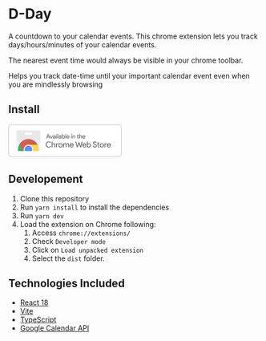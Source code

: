 # D-Day

A countdown to your calendar events. This chrome extension lets you track days/hours/minutes of your calendar events.

The nearest event time would always be visible in your chrome toolbar.

Helps you track date-time until your important calendar event even when you are mindlessly browsing

## Install

[![Chrome Store](./public/chromeStore.png)](https://chromewebstore.google.com/detail/d-day/opomflbocnfigfddnpbebnjhlldpgmhc)

## Developement

1. Clone this repository
2. Run `yarn install` to install the dependencies
3. Run  `yarn dev`
4. Load the extension on Chrome following:
   1. Access `chrome://extensions/`
   2. Check `Developer mode`
   3. Click on `Load unpacked extension`
   4. Select the `dist` folder.

## Technologies Included

- [React 18](https://reactjs.org)
- [Vite ](https://vitejs.dev/)
- [TypeScript](https://www.typescriptlang.org/)
- [Google Calendar API](https://developers.google.com/calendar/api/guides/overview)